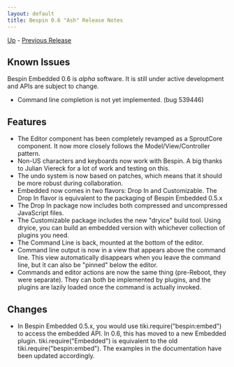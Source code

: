 ```yaml
---
layout: default
title: Bespin 0.6 "Ash" Release Notes
---
```


[Up](index.html) - [Previous Release](notes051.html)

Known Issues
------------

Bespin Embedded 0.6 is *alpha* software. It is still under active development
and APIs are subject to change.

* Command line completion is not yet implemented. (bug 539446)

Features
--------

* The Editor component has been completely revamped as a SproutCore component.
  It now more closely follows the Model/View/Controller pattern.
* Non-US characters and keyboards now work with Bespin. A big thanks to Julian
  Viereck for a lot of work and testing on this.
* The undo system is now based on patches, which means that it should be
  more robust during collaboration.
* Embedded now comes in two flavors: Drop In and Customizable. The Drop In 
  flavor is equivalent to the packaging of Bespin Embedded 0.5.x
* The Drop In package now includes both compressed and uncompressed JavaScript
  files.
* The Customizable package includes the new "dryice" build tool. Using dryice,
  you can build an embedded version with whichever collection of plugins you
  need.
* The Command Line is back, mounted at the bottom of the editor.
* Command line output is now in a view that appears above the command line.
  This view automatically disappears when you leave the command line, but it
  can also be "pinned" below the editor.
* Commands and editor actions are now the same thing (pre-Reboot, they were
  separate). They can both be implemented by plugins, and the plugins are
  lazily loaded once the command is actually invoked.

Changes
-------

* In Bespin Embedded 0.5.x, you would use tiki.require("bespin:embed") to
  access the embedded API. In 0.6, this has moved to a new Embedded plugin.
  tiki.require("Embedded") is equivalent to the old 
  tiki.require("bespin:embed"). The examples in the documentation have been
  updated accordingly.

